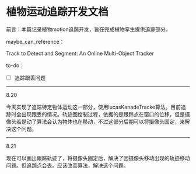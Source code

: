 # 植物运动追踪开发文档



前言：本篇记录植物motion追踪开发，旨在完成植物孪生提供追踪部分。

maybe_can_reference：

Track to Detect and Segment: An Online Multi-Object Tracker

to-do：

- [ ] 追踪跟丢问题

------

8.20

今天实现了追踪特定物体运动这一部分，使用lucasKanadeTracke算法。目前追踪时会出现跟丢的情况。轨迹图绘制过程，依据的是跟踪点在窗口的位移，但是摄像头若是动了算法会认为物体也在移动，不过这部分后期可以将摄像头固定，来解决这个问题。

------

8.21

现在可以画出跟踪轨迹了，将摄像头固定后，解决了因摄像头移动出现的轨迹移动问题。但追踪点会丢。应该改善算法，解决这个问题。
